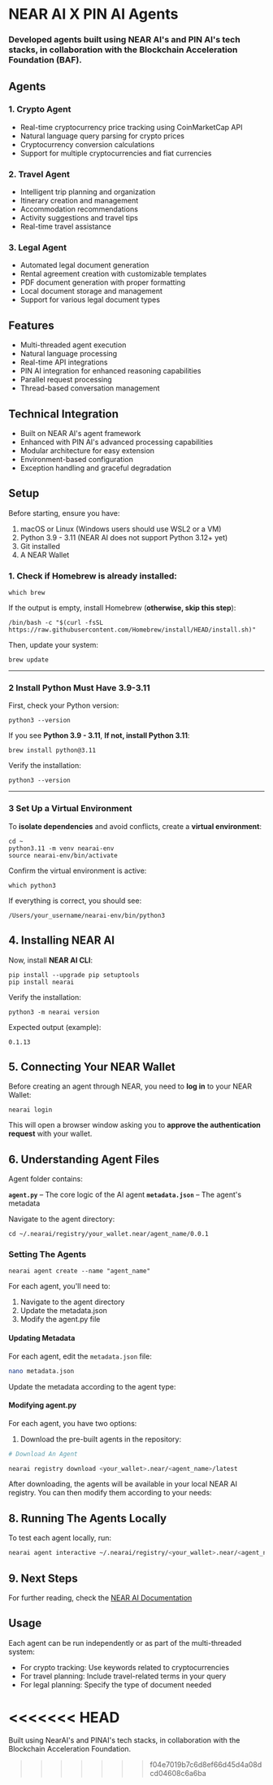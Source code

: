# NEAR AI X PIN AI Agents

### Developed agents built using NEAR AI's and PIN AI's tech stacks, in collaboration with the Blockchain Acceleration Foundation (BAF).

## Agents

### 1. Crypto Agent
- Real-time cryptocurrency price tracking using CoinMarketCap API
- Natural language query parsing for crypto prices
- Cryptocurrency conversion calculations
- Support for multiple cryptocurrencies and fiat currencies

### 2. Travel Agent
- Intelligent trip planning and organization
- Itinerary creation and management
- Accommodation recommendations
- Activity suggestions and travel tips
- Real-time travel assistance

### 3. Legal Agent
- Automated legal document generation
- Rental agreement creation with customizable templates
- PDF document generation with proper formatting
- Local document storage and management
- Support for various legal document types

## Features
- Multi-threaded agent execution
- Natural language processing
- Real-time API integrations
- PIN AI integration for enhanced reasoning capabilities
- Parallel request processing
- Thread-based conversation management

## Technical Integration
- Built on NEAR AI's agent framework
- Enhanced with PIN AI's advanced processing capabilities
- Modular architecture for easy extension
- Environment-based configuration
- Exception handling and graceful degradation

## Setup
Before starting, ensure you have:

1. macOS or Linux (Windows users should use WSL2 or a VM)
2. Python 3.9 - 3.11 (NEAR AI does not support Python 3.12+ yet)
3. Git installed
4. A NEAR Wallet

### **1. Check if **Homebrew** is already installed:**

```
which brew
```

If the output is empty, install Homebrew (**otherwise, skip this step**):

```
/bin/bash -c "$(curl -fsSL https://raw.githubusercontent.com/Homebrew/install/HEAD/install.sh)"
```

Then, update your system:

```
brew update
```
---
### **2 Install Python Must Have 3.9-3.11**

First, check your Python version:

```
python3 --version
```

If you see **Python 3.9 - 3.11**, **If not, install Python 3.11**:

```
brew install python@3.11
```

Verify the installation:

```
python3 --version
```
---
### **3 Set Up a Virtual Environment**

To **isolate dependencies** and avoid conflicts, create a **virtual environment**:

```
cd ~
python3.11 -m venv nearai-env
source nearai-env/bin/activate
```

Confirm the virtual environment is active:

```
which python3
```

If everything is correct, you should see:

```
/Users/your_username/nearai-env/bin/python3
```

## **4. Installing NEAR AI**

Now, install **NEAR AI CLI**:

```
pip install --upgrade pip setuptools
pip install nearai
```

Verify the installation:

```
python3 -m nearai version
```

Expected output (example):
```
0.1.13
```

## **5. Connecting Your NEAR Wallet**

Before creating an agent through NEAR, you need to **log in** to your NEAR Wallet:

```
nearai login
```

This will open a browser window asking you to **approve the authentication request** with your wallet.

## **6. Understanding Agent Files**

Agent folder contains:

**`agent.py`** – The core logic of the AI agent
**`metadata.json`** – The agent's metadata

Navigate to the agent directory:

```
cd ~/.nearai/registry/your_wallet.near/agent_name/0.0.1
```

### Setting The Agents


```
nearai agent create --name "agent_name"
```

For each agent, you'll need to:

1. Navigate to the agent directory
2. Update the metadata.json
3. Modify the agent.py file

#### Updating Metadata

For each agent, edit the `metadata.json` file:

```bash
nano metadata.json
```

Update the metadata according to the agent type:

#### Modifying agent.py

For each agent, you have two options:

1. Download the pre-built agents in the repository:

```bash
# Download An Agent

nearai registry download <your_wallet>.near/<agent_name>/latest

```

After downloading, the agents will be available in your local NEAR AI registry. You can then modify them according to your needs:

## **8. Running The Agents Locally**

To test each agent locally, run:

```bash
nearai agent interactive ~/.nearai/registry/<your_wallet>.near/<agent_name>/0.0.1 --local
```

## **9. Next Steps**

For further reading, check the [NEAR AI Documentation](https://docs.near.ai/)

## Usage
Each agent can be run independently or as part of the multi-threaded system:
- For crypto tracking: Use keywords related to cryptocurrencies
- For travel planning: Include travel-related terms in your query
- For legal planning: Specify the type of document needed

<<<<<<< HEAD
=======
 Built using NearAI's and PINAI's tech stacks, in collaboration with the Blockchain Acceleration Foundation. 
>>>>>>> f04e7019b7c6d8ef66d45d4a08dcd04608c6a6ba
